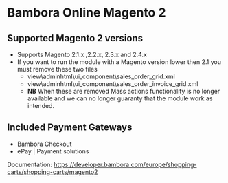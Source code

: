 # Bambora Online Magento 2

## Supported Magento 2 versions
 * Supports Magento 2.1.x ,2.2.x, 2.3.x and 2.4.x
 * If you want to run the module with a Magento version lower then 2.1 you must remove these two files
     * view\adminhtml\ui_component\sales_order_grid.xml
     * view\adminhtml\ui_component\sales_order_invoice_grid.xml
   * **NB** When these are removed Mass actions functionality is no longer available and we can no longer guaranty that the module work as intended.
   
## Included Payment Gateways
 * Bambora Checkout
 * ePay | Payment solutions

Documentation: https://developer.bambora.com/europe/shopping-carts/shopping-carts/magento2

